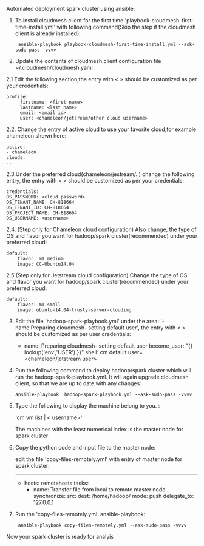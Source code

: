 Automated deployment spark cluster using ansible:

1. To install cloudmesh client for the first time 'playbook-cloudmesh-first-time-install.yml' with following command(Skip the step if the cloudmesh client is already installed):

        ansible-playbook playbook-cloudmesh-first-time-install.yml --ask-sudo-pass -vvvv


2. Update the contents of cloudmesh client configuration file ~/.cloudmesh/cloudmesh.yaml : 

2.1 Edit the following section,the entry with < > should be customized as per your credentials:

	profile:
	     firstname: <first name>
	     lastname: <last name>
	     email: <email id>
	     user: <chameleon/jetsream/other cloud username>


2.2. Change the entry of active cloud to use your favorite cloud,for example chameleon shown here:


	active:
	- chameleon
	clouds:
	...


2.3.Under the preferred cloud(chameleon/jestream/..) change the following entry, the entry with < > should be customized as per your credentials:

	credentials:
	OS_PASSWORD: <cloud password>
	OS_TENANT_NAME: CH-818664
	OS_TENANT_ID: CH-818664
	OS_PROJECT_NAME: CH-818664
	OS_USERNAME: <username>


2.4. (Step only for Chameleon cloud configuration) Also change, the type of OS and flavor you want for hadoop/spark cluster(recommended) under your preferred cloud:

	default:
		flavor: m1.medium
		image: CC-Ubuntu14.04

2.5 (Step only for Jetstream cloud configuration) Change the type of OS and flavor you want for hadoop/spark cluster(recommended) under your preferred cloud:

	default:
		flavor: m1.small
		image: ubuntu-14.04-trusty-server-cloudimg


3. Edit the file 'hadoop-spark-playbook.yml' under the area: '-name:Preparing cloudmesh- setting default user', the entry with < > should be customized as per user credentials: 

     - name: Preparing cloudmesh- setting default user
       become_user: "{{ lookup('env','USER') }}"
       shell: cm default user=<chameleon/jetstream user>


4. Run the following command to deploy hadoop/spark cluster which will run the hadoop-spark-playbook.yml. It will again upgrade cloudmesh client, so that we are up to date with any changes:

       ansible-playbook  hadoop-spark-playbook.yml --ask-sudo-pass -vvvv

5. Type the following to display the machine belong to you. :

      'cm vm list | < username>' 

   The machines with the least numerical index is the master node for spark cluster

6. Copy the python code and input file to the master node:
 
   edit the file 'copy-files-remotely.yml' with entry of master node for spark cluster:

	---
	 - hosts: remotehosts
	   tasks:
	     - name: Transfer file from local to remote master node
	       synchronize:
		 src: <source file name with absolute directory path>
		 dest: /home/hadoop/
		 mode: push
	       delegate_to: 127.0.0.1  


7. Run the 'copy-files-remotely.yml' ansible-playbook:

        ansible-playbook copy-files-remotely.yml --ask-sudo-pass -vvvv

Now your spark cluster is ready for analyis


 









